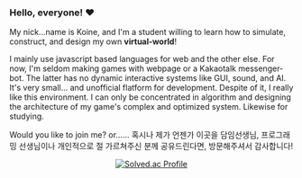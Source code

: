### Hello, everyone! ❤️
My nick...name is Koine, and I'm a student willing to learn how to simulate, construct, and design my own **virtual-world**!

I mainly use javascript based languages for web and the other else. For now, I'm seldom making games with webpage or a Kakaotalk messenger-bot. The latter has no dynamic interactive systems like GUI, sound, and AI. It's very small... and unofficial flatform for development. Despite of it, I really like this environment. I can only be concentrated in algorithm and designing the architecture of my game's complex and optimized system. Likewise for studying.

Would you like to join me? or...... 혹시나 제가 언젠가 이곳을 담임선생님, 프로그래밍 선생님이나 개인적으로 절 가르쳐주신 분께 공유드린다면, 방문해주셔서 감사합니다!

<div align="center">
  
  [![Solved.ac Profile](http://mazassumnida.wtf/api/v2/generate_badge?boj=koine)](https://solved.ac/koine)

</div>

